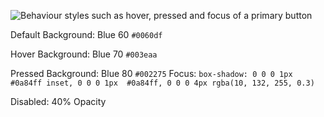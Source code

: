 ![Behaviour styles such as hover, pressed and focus of a primary button](../images/buttons/button-behaviour-primary-light.svg)

Default Background: Blue 60 `#0060df`

Hover Background: Blue 70 `#003eaa`

Pressed Background: Blue 80 `#002275`
Focus: `box-shadow: 0 0 0 1px #0a84ff inset, 0 0 0 1px 
#0a84ff, 0 0 0 4px rgba(10, 132, 255, 0.3)`

Disabled: 40% Opacity
